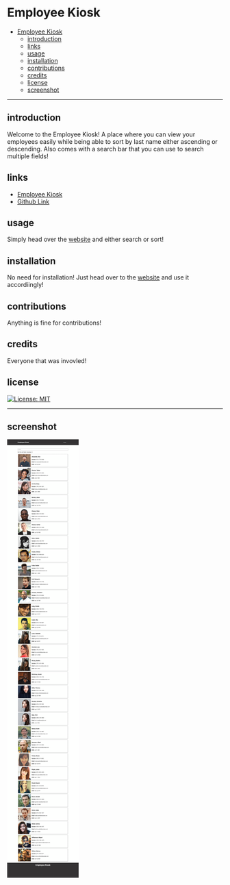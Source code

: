 # Employee Kiosk

- [Employee Kiosk](#employee-kiosk)
  - [introduction](#introduction)
  - [links](#links)
  - [usage](#usage)
  - [installation](#installation)
  - [contributions](#contributions)
  - [credits](#credits)
  - [license](#license)
  - [screenshot](#screenshot)

---

## introduction

Welcome to the Employee Kiosk! A place where you can view your employees easily while being able to sort by last name either ascending or descending. Also comes with a search bar that you can use to search multiple fields!

## links

- [Employee Kiosk]()
- [Github Link](https://github.com/sksmejn/employee-kiosk)

## usage

Simply head over the [website]() and either search or sort!

## installation

No need for installation! Just head over to the [website]() and use it accordiingly!

## contributions

Anything is fine for contributions!

## credits

Everyone that was invovled! 

## license
[![License: MIT](https://img.shields.io/badge/License-MIT-yellow.svg)](https://opensource.org/licenses/MIT)

----

## screenshot
![screenshot](assets/employee-kiosk.png)